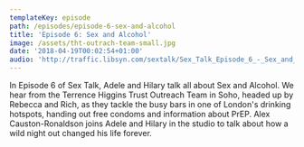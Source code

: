 ```yaml
---
templateKey: episode
path: /episodes/episode-6-sex-and-alcohol
title: 'Episode 6: Sex and Alcohol'
image: /assets/tht-outrach-team-small.jpg
date: '2018-04-19T00:02:54+01:00'
audio: 'http://traffic.libsyn.com/sextalk/Sex_Talk_Episode_6_-_Sex_and_Alcohol.mp3'
---
```

In Episode 6 of Sex Talk, Adele and Hilary talk all about Sex and Alcohol. We hear from the Terrence Higgins Trust Outreach Team in Soho, headed up by Rebecca and Rich, as they tackle the busy bars in one of London's drinking hotspots, handing out free condoms and information about PrEP. Alex Causton-Ronaldson joins Adele and Hilary in the studio to talk about how a wild night out changed his life forever.
